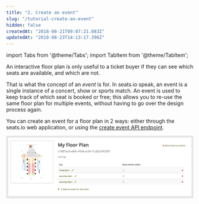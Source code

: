 ```yaml
---
title: "2. Create an event"
slug: "/tutorial-create-an-event"
hidden: false
createdAt: "2018-08-21T09:07:21.083Z"
updatedAt: "2018-08-23T14:13:17.396Z"
---
```


import Tabs from '@theme/Tabs';
import TabItem from '@theme/TabItem';

An interactive floor plan is only useful to a ticket buyer if they can see which seats are available, and which are not. 

That is what the concept of an *event* is for. 
In seats.io speak, an event is a single instance of a concert, show or sports match. An event is used to keep track of which seat is booked or free; this allows you to re-use the same floor plan for multiple events, without having to go over the design process again.

You can create an event for a floor plan in 2 ways: either through the seats.io web application, or using the [create event API endpoint](doc:api-create-an-event).


![Screenshot 2018-08-21 11.46.50.png](/img/readme/Screenshot-2018-08-21-11.46.50.png)
